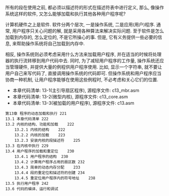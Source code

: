 所有的段在使用之前, 都必须以描述符的形式在描述符表中进行定义, 那么, 像操作系统这样的软件, 又怎么能够加载和执行其他各种用户程序呢?

计算机硬件之上是软件. 软件分两个层次, 一是操作系统, 二是应用(用户)程序. 通常, 用户程序只关心问题的解, 就是采用各种算法来解决实际问题. 至于软件是怎么加载到内存的, 怎么定位的, 不是它所操心的事. 但是, 它有义务提供一些必要的信息, 来帮助操作系统将自己加载到内存中. 

相反, 操作系统则必须考虑采用什么方法来加载用户程序, 并在适当的时候将处理器的执行流转移到用户代码中去. 同时, 为了减轻用户程序的工作量, 操作系统还应当管理硬件, 并提供大量的例程供用户程序使用. 比如, 显示一个字符串, 就不要让用户自己来写代码了, 直接调用操作系统的代码即可. 但操作系统和用户程序应当协商一种机制, 让用户程序能够在使用这些例程时, 不必考虑和关心它们的位置. 

- 本章代码清单: 13-1(主引导扇区程序), 源程序文件: c13_mbr.asm
- 本章代码清单: 13-2(微型内核), 源程序文件: c13_core.asm
- 本章代码清单: 13-3(被加载的用户程序), 源程序文件: c13.asm

```
第13章 程序的动态加载和执行	221
13.1 本章代码清单	222
13.2 内核的结构、功能和加载	222
    13.2.1 内核的结构	222
    13.2.2 内核的加载	223
    13.2.3 安装内核的段描述符	225
13.3 在内核中执行	229
13.4 用户程序的加载和重定位	230
    13.4.1 用户程序的结构	230
    13.4.2 计算用户程序占用的扇区数	232
    13.4.3 简单的动态内存分配	233
    13.4.4 段的重定位和描述符的创建	234
    13.4.5 重定位用户程序内的符号地址	238
13.5 执行用户程序	242
13.6 代码的编译、运行和调试
```